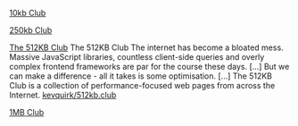 
[10kb Club](https://10kbclub.com/)

[250kb Club](https://250kb.club/)

[The 512KB Club](https://512kb.club/)
The 512KB Club
The internet has become a bloated mess. Massive JavaScript libraries, countless client-side queries and overly complex frontend frameworks are par for the course these days. [...] But we can make a difference - all it takes is some optimisation. [...] The 512KB Club is a collection of performance-focused web pages from across the Internet.
[kevquirk/512kb.club](https://github.com/kevquirk/512kb.club)

[1MB Club](https://1mb.club/)
